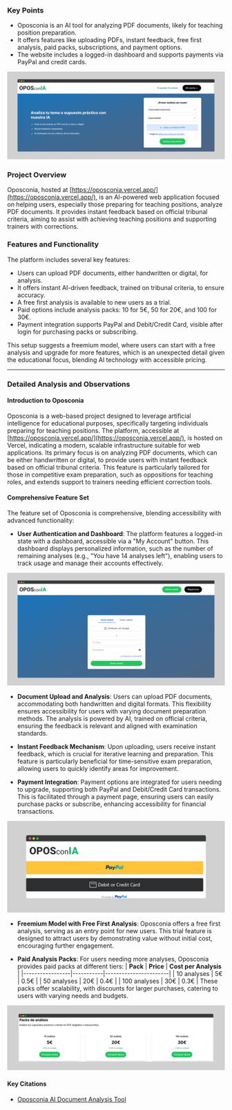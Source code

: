 ### Key Points
- Oposconia is an AI tool for analyzing PDF documents, likely for teaching position preparation.
- It offers features like uploading PDFs, instant feedback, free first analysis, paid packs, subscriptions, and payment options.
- The website includes a logged-in dashboard and supports payments via PayPal and credit cards.

![Alt](https://github.com/Junaid-Nazir-828/project_overview/blob/main/public/oposconia/home.png "Home Page Image")

### Project Overview
Oposconia, hosted at [https://oposconia.vercel.app/](https://oposconia.vercel.app/), is an AI-powered web application focused on helping users, especially those preparing for teaching positions, analyze PDF documents. It provides instant feedback based on official tribunal criteria, aiming to assist with achieving teaching positions and supporting trainers with corrections.

### Features and Functionality
The platform includes several key features:
- Users can upload PDF documents, either handwritten or digital, for analysis.
- It offers instant AI-driven feedback, trained on tribunal criteria, to ensure accuracy.
- A free first analysis is available to new users as a trial.
- Paid options include analysis packs: 10 for 5€, 50 for 20€, and 100 for 30€.
- Payment integration supports PayPal and Debit/Credit Card, visible after login for purchasing packs or subscribing.

This setup suggests a freemium model, where users can start with a free analysis and upgrade for more features, which is an unexpected detail given the educational focus, blending AI technology with accessible pricing.

---

### Detailed Analysis and Observations

#### Introduction to Oposconia
Oposconia is a web-based project designed to leverage artificial intelligence for educational purposes, specifically targeting individuals preparing for teaching positions. The platform, accessible at [https://oposconia.vercel.app/](https://oposconia.vercel.app/), is hosted on Vercel, indicating a modern, scalable infrastructure suitable for web applications. Its primary focus is on analyzing PDF documents, which can be either handwritten or digital, to provide users with instant feedback based on official tribunal criteria. This feature is particularly tailored for those in competitive exam preparation, such as oppositions for teaching roles, and extends support to trainers needing efficient correction tools.

#### Comprehensive Feature Set
The feature set of Oposconia is comprehensive, blending accessibility with advanced functionality:

- **User Authentication and Dashboard**: The platform features a logged-in state with a dashboard, accessible via a "My Account" button. This dashboard displays personalized information, such as the number of remaining analyses (e.g., "You have 14 analyses left"), enabling users to track usage and manage their accounts effectively.

![Alt](https://github.com/Junaid-Nazir-828/project_overview/blob/main/public/oposconia/login.png "Login Image")

- **Document Upload and Analysis**: Users can upload PDF documents, accommodating both handwritten and digital formats. This flexibility ensures accessibility for users with varying document preparation methods. The analysis is powered by AI, trained on official criteria, ensuring the feedback is relevant and aligned with examination standards.

- **Instant Feedback Mechanism**: Upon uploading, users receive instant feedback, which is crucial for iterative learning and preparation. This feature is particularly beneficial for time-sensitive exam preparation, allowing users to quickly identify areas for improvement.

- **Payment Integration**: Payment options are integrated for users needing to upgrade, supporting both PayPal and Debit/Credit Card transactions. This is facilitated through a payment page, ensuring users can easily purchase packs or subscribe, enhancing accessibility for financial transactions.

![Alt](https://github.com/Junaid-Nazir-828/project_overview/blob/main/public/oposconia/paypal.png "Paypal Image")

- **Freemium Model with Free First Analysis**: Oposconia offers a free first analysis, serving as an entry point for new users. This trial feature is designed to attract users by demonstrating value without initial cost, encouraging further engagement.

- **Paid Analysis Packs**: For users needing more analyses, Oposconia provides paid packs at different tiers:
  | **Pack**       | **Price** | **Cost per Analysis** |
  |-----------------|-----------|-----------------------|
  | 10 analyses     | 5€        | 0.5€                 |
  | 50 analyses     | 20€       | 0.4€                 |
  | 100 analyses    | 30€       | 0.3€                 |
  These packs offer scalability, with discounts for larger purchases, catering to users with varying needs and budgets.

![Alt](https://github.com/Junaid-Nazir-828/project_overview/blob/main/public/oposconia/packages.png "Packages Image")

#### Key Citations
- [Oposconia AI Document Analysis Tool](https://oposconia.vercel.app/)